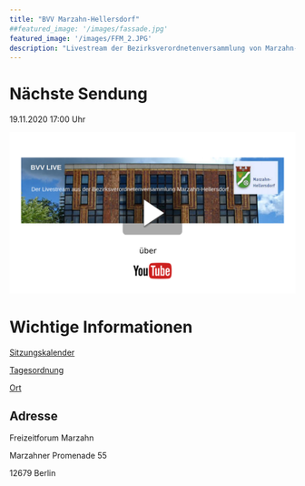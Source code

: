```yaml
---
title: "BVV Marzahn-Hellersdorf"
##featured_image: '/images/fassade.jpg'
featured_image: '/images/FFM_2.JPG'
description: "Livestream der Bezirksverordnetenversammlung von Marzahn-Hellersdorf"
---
```

# Nächste Sendung

19.11.2020 17:00 Uhr

[![Livestream Marzahn-Hellersdorf](Thumbnail_Marzahn-Hellersdorf.png)](https://www.youtube.com/channel/UC5nx5uBVEwuPQWb0PvREF9w)

# Wichtige Informationen
[Sitzungskalender](https://www.berlin.de/ba-marzahn-hellersdorf/politik-und-verwaltung/bezirksverordnetenversammlung/online/si010.asp)

[Tagesordnung](https://www.berlin.de/ba-marzahn-hellersdorf/politik-und-verwaltung/bezirksverordnetenversammlung/online/to010.asp?SILFDNR=5373)

[Ort](https://www.openstreetmap.de/karte.html?zoom=16&lat=52.54613&lon=13.5598&layers=00B0TT)

## Adresse

Freizeitforum Marzahn

Marzahner Promenade 55

12679 Berlin

